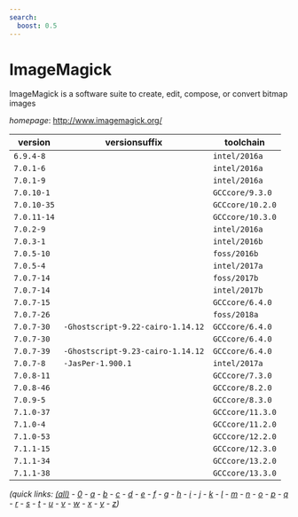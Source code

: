 ```yaml
---
search:
  boost: 0.5
---
```

# ImageMagick

ImageMagick is a software suite to create, edit, compose, or convert bitmap images

*homepage*: <http://www.imagemagick.org/>

version | versionsuffix | toolchain
--------|---------------|----------
``6.9.4-8`` |  | ``intel/2016a``
``7.0.1-6`` |  | ``intel/2016a``
``7.0.1-9`` |  | ``intel/2016a``
``7.0.10-1`` |  | ``GCCcore/9.3.0``
``7.0.10-35`` |  | ``GCCcore/10.2.0``
``7.0.11-14`` |  | ``GCCcore/10.3.0``
``7.0.2-9`` |  | ``intel/2016a``
``7.0.3-1`` |  | ``intel/2016b``
``7.0.5-10`` |  | ``foss/2016b``
``7.0.5-4`` |  | ``intel/2017a``
``7.0.7-14`` |  | ``foss/2017b``
``7.0.7-14`` |  | ``intel/2017b``
``7.0.7-15`` |  | ``GCCcore/6.4.0``
``7.0.7-26`` |  | ``foss/2018a``
``7.0.7-30`` | ``-Ghostscript-9.22-cairo-1.14.12`` | ``GCCcore/6.4.0``
``7.0.7-30`` |  | ``GCCcore/6.4.0``
``7.0.7-39`` | ``-Ghostscript-9.23-cairo-1.14.12`` | ``GCCcore/6.4.0``
``7.0.7-8`` | ``-JasPer-1.900.1`` | ``intel/2017a``
``7.0.8-11`` |  | ``GCCcore/7.3.0``
``7.0.8-46`` |  | ``GCCcore/8.2.0``
``7.0.9-5`` |  | ``GCCcore/8.3.0``
``7.1.0-37`` |  | ``GCCcore/11.3.0``
``7.1.0-4`` |  | ``GCCcore/11.2.0``
``7.1.0-53`` |  | ``GCCcore/12.2.0``
``7.1.1-15`` |  | ``GCCcore/12.3.0``
``7.1.1-34`` |  | ``GCCcore/13.2.0``
``7.1.1-38`` |  | ``GCCcore/13.3.0``


*(quick links: [(all)](../index.md) - [0](../0/index.md) - [a](../a/index.md) - [b](../b/index.md) - [c](../c/index.md) - [d](../d/index.md) - [e](../e/index.md) - [f](../f/index.md) - [g](../g/index.md) - [h](../h/index.md) - [i](../i/index.md) - [j](../j/index.md) - [k](../k/index.md) - [l](../l/index.md) - [m](../m/index.md) - [n](../n/index.md) - [o](../o/index.md) - [p](../p/index.md) - [q](../q/index.md) - [r](../r/index.md) - [s](../s/index.md) - [t](../t/index.md) - [u](../u/index.md) - [v](../v/index.md) - [w](../w/index.md) - [x](../x/index.md) - [y](../y/index.md) - [z](../z/index.md))*

